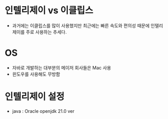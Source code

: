 # 인텔리제이 vs 이클립스
- 과거에는 이클립스를 많이 사용했지만 최근에는 빠른 속도와 편의성 때문에 인텔리제이를 주로 사용하는 추세다.

# OS
- 자바로 개발하는 대부분의 메이저 회사들은 Mac 사용
- 윈도우를 사용해도 무방함

# 인텔리제이 설정
- java : Oracle openjdk 21.0 ver

